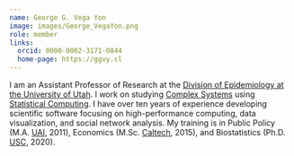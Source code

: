 ```yaml
---
name: George G. Vega Yon
image: images/George_VegaYon.png
role: member
links:
  orcid: 0000-0002-3171-0844
  home-page: https://ggvy.cl
---
```

 
I am an Assistant Professor of Research at the [Division of Epidemiology at the University of Utah](https://medicine.utah.edu/internalmedicine/epidemiology/). I work on studying [Complex Systems](https://cssociety.org/about-us/what-are-cs) using
[Statistical Computing](https://en.wikipedia.org/wiki/Computational_statistics). I have over
ten years of experience developing scientific software focusing on high-performance
computing, data visualization, and social network analysis. My training is in Public
Policy (M.A. [UAI](https://www.uai.cl/), 2011), Economics (M.Sc. [Caltech](https://caltech.edu), 2015), and
Biostatistics (Ph.D. [USC](https://usc.edu), 2020).
